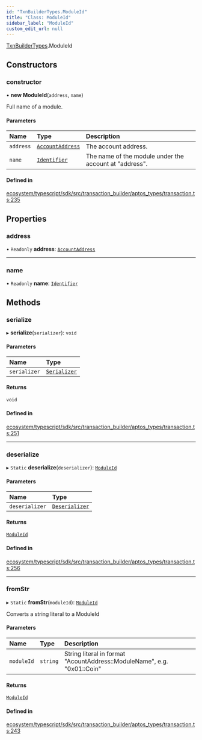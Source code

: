 ```yaml
---
id: "TxnBuilderTypes.ModuleId"
title: "Class: ModuleId"
sidebar_label: "ModuleId"
custom_edit_url: null
---
```


[TxnBuilderTypes](../namespaces/TxnBuilderTypes.md).ModuleId

## Constructors

### constructor

• **new ModuleId**(`address`, `name`)

Full name of a module.

#### Parameters

| Name | Type | Description |
| :------ | :------ | :------ |
| `address` | [`AccountAddress`](TxnBuilderTypes.AccountAddress.md) | The account address. |
| `name` | [`Identifier`](TxnBuilderTypes.Identifier.md) | The name of the module under the account at "address". |

#### Defined in

[ecosystem/typescript/sdk/src/transaction_builder/aptos_types/transaction.ts:235](https://github.com/aptos-labs/aptos-core/blob/fb73eb358/ecosystem/typescript/sdk/src/transaction_builder/aptos_types/transaction.ts#L235)

## Properties

### address

• `Readonly` **address**: [`AccountAddress`](TxnBuilderTypes.AccountAddress.md)

___

### name

• `Readonly` **name**: [`Identifier`](TxnBuilderTypes.Identifier.md)

## Methods

### serialize

▸ **serialize**(`serializer`): `void`

#### Parameters

| Name | Type |
| :------ | :------ |
| `serializer` | [`Serializer`](BCS.Serializer.md) |

#### Returns

`void`

#### Defined in

[ecosystem/typescript/sdk/src/transaction_builder/aptos_types/transaction.ts:251](https://github.com/aptos-labs/aptos-core/blob/fb73eb358/ecosystem/typescript/sdk/src/transaction_builder/aptos_types/transaction.ts#L251)

___

### deserialize

▸ `Static` **deserialize**(`deserializer`): [`ModuleId`](TxnBuilderTypes.ModuleId.md)

#### Parameters

| Name | Type |
| :------ | :------ |
| `deserializer` | [`Deserializer`](BCS.Deserializer.md) |

#### Returns

[`ModuleId`](TxnBuilderTypes.ModuleId.md)

#### Defined in

[ecosystem/typescript/sdk/src/transaction_builder/aptos_types/transaction.ts:256](https://github.com/aptos-labs/aptos-core/blob/fb73eb358/ecosystem/typescript/sdk/src/transaction_builder/aptos_types/transaction.ts#L256)

___

### fromStr

▸ `Static` **fromStr**(`moduleId`): [`ModuleId`](TxnBuilderTypes.ModuleId.md)

Converts a string literal to a ModuleId

#### Parameters

| Name | Type | Description |
| :------ | :------ | :------ |
| `moduleId` | `string` | String literal in format "AcountAddress::ModuleName",   e.g. "0x01::Coin" |

#### Returns

[`ModuleId`](TxnBuilderTypes.ModuleId.md)

#### Defined in

[ecosystem/typescript/sdk/src/transaction_builder/aptos_types/transaction.ts:243](https://github.com/aptos-labs/aptos-core/blob/fb73eb358/ecosystem/typescript/sdk/src/transaction_builder/aptos_types/transaction.ts#L243)
